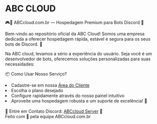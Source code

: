# ABC CLOUD

🎮🐔 ABCcloud.com.br — Hospedagem Premium para Bots Discord 🚀

Bem-vindo ao repositório oficial da ABC Cloud! Somos uma empresa dedicada a oferecer hospedagem rápida, estável e segura para os seus bots de Discord. 🎯

Na ABC cloud, levamos a sério a experiência do usuário. Seja você é um desenvolvedor de bots, oferecemos soluções personalizadas para suas necessidades:

📦 Como Usar Nosso Serviço? <br>

<li>Cadastre-se em nossa <a href="cliente.abccloud.com.br">Área do Cliente</a></li>
<li>Escolha o plano desejado</li>
<li>Configure rapidamente através do nosso painel intuitivo</li>
<li>Aproveite uma hospedagem robusta e um suporte de excelência! 🎉</li>
<br>
💬 Entre em Contato
Discord: <a href="https://discord.com/invite/cFRHfMup">ABCcloud Server</a> 🔗
<br>
Feito com 💙 pela equipe ABCcloud.com.br
